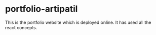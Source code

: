 # portfolio-artipatil
This is the portfolio website which is deployed online. It has used all the react concepts.
